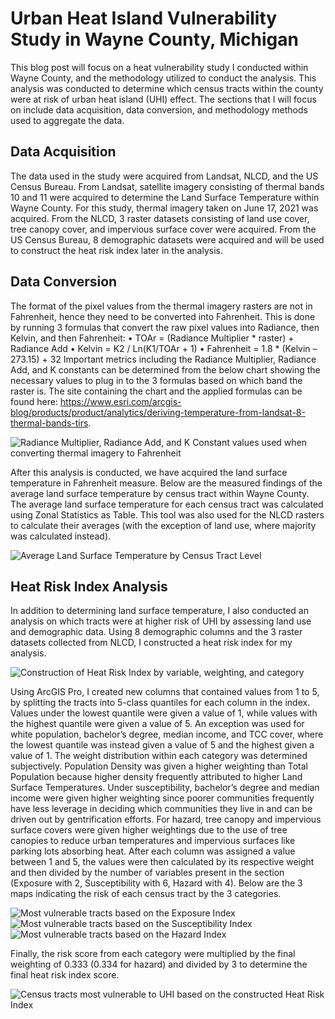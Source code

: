 # Urban Heat Island Vulnerability Study in Wayne County, Michigan
This blog post will focus on a heat vulnerability study I conducted within Wayne County, and the methodology utilized to conduct the analysis. This analysis was conducted to determine which census tracts within the county were at risk of urban heat island (UHI) effect. The sections that I will focus on include data acquisition, data conversion, and methodology methods used to aggregate the data.
## Data Acquisition
The data used in the study were acquired from Landsat, NLCD, and the US Census Bureau. From Landsat, satellite imagery consisting of thermal bands 10 and 11 were acquired to determine the Land Surface Temperature within Wayne County. For this study, thermal imagery taken on June 17, 2021 was acquired. From the NLCD, 3 raster datasets consisting of land use cover, tree canopy cover, and impervious surface cover were acquired. From the US Census Bureau, 8 demographic datasets were acquired and will be used to construct the heat risk index later in the analysis.
## Data Conversion
The format of the pixel values from the thermal imagery rasters are not in Fahrenheit, hence they need to be converted into Fahrenheit. This is done by running 3 formulas that convert the raw pixel values into Radiance, then Kelvin, and then Fahrenheit:
•	TOAr  = (Radiance Multiplier * raster) + Radiance Add
•	Kelvin = K2 / Ln(K1/TOAr + 1)
•	Fahrenheit = 1.8 * (Kelvin – 273.15) + 32
Important metrics including the Radiance Multiplier, Radiance Add, and K constants can be determined from the below chart showing the necessary values to plug in to the 3 formulas based on which band the raster is. The site containing the chart and the applied formulas can be found here: https://www.esri.com/arcgis-blog/products/product/analytics/deriving-temperature-from-landsat-8-thermal-bands-tirs.

![Radiance Multiplier, Radiance Add, and K Constant values used when converting thermal imagery to Fahrenheit](thermal_values.jpg)

After this analysis is conducted, we have acquired the land surface temperature in Fahrenheit measure. Below are the measured findings of the average land surface temperature by census tract within Wayne County. The average land surface temperature for each census tract was calculated using Zonal Statistics as Table. This tool was also used for the NLCD rasters to calculate their averages (with the exception of land use, where majority was calculated instead).

![Average Land Surface Temperature by Census Tract Level](land_surface_temperature.jpg)

## Heat Risk Index Analysis
In addition to determining land surface temperature, I also conducted an analysis on which tracts were at higher risk of UHI by assessing land use and demographic data. Using 8 demographic columns and the 3 raster datasets collected from NLCD, I constructed a heat risk index for my analysis.

![Construction of Heat Risk Index by variable, weighting, and category](heat_risk_index.jpg)

Using ArcGIS Pro, I created new columns that contained values from 1 to 5, by splitting the tracts into 5-class quantiles for each column in the index. Values under the lowest quantile were given a value of 1, while values with the highest quantile were given a value of 5. An exception was used for white population, bachelor’s degree, median income, and TCC cover, where the lowest quantile was instead given a value of 5 and the highest given a value of 1.
The weight distribution within each category was determined subjectively. Population Density was given a higher weighting than Total Population because higher density frequently attributed to higher Land Surface Temperatures. Under susceptibility, bachelor’s degree and median income were given higher weighting since poorer communities frequently have less leverage in deciding which communities they live in and can be driven out by gentrification efforts. For hazard, tree canopy and impervious surface covers were given higher weightings due to the use of tree canopies to reduce urban temperatures and impervious surfaces like parking lots absorbing heat. 
After each column was assigned a value between 1 and 5, the values were then calculated by its respective weight and then divided by the number of variables present in the section (Exposure with 2, Susceptibility with 6, Hazard with 4). Below are the 3 maps indicating the risk of each census tract by the 3 categories.

![Most vulnerable tracts based on the Exposure Index](exposure_index.jpg) ![Most vulnerable tracts based on the Susceptibility Index](susceptibility_index.jpg) ![Most vulnerable tracts based on the Hazard Index](hazard_index.jpg)

Finally, the risk score from each category were multiplied by the final weighting of 0.333 (0.334 for hazard) and divided by 3 to determine the final heat risk index score.

![Census tracts most vulnerable to UHI based on the constructed Heat Risk Index](final_heat_risk_map.jpg)




